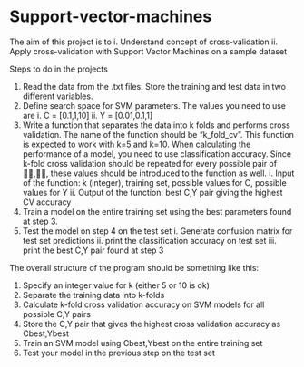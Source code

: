 # Support-vector-machines

The aim of this project is to
  i. Understand concept of cross-validation
  ii. Apply cross-validation with Support Vector Machines on a sample dataset
  
Steps to do in the projects
  1. Read the data from the .txt files. Store the training and test data in two different
  variables.
  2. Define search space for SVM parameters. The values you need to use are
    i. C = [0.1,1,10]
    ii. Y = [0.01,0.1,1]
  3. Write a function that separates the data into k folds and performs cross validation. The
  name of the function should be “k_fold_cv”. This function is expected to work with k=5
  and k=10. When calculating the performance of a model, you need to use classification
  accuracy. Since k-fold cross validation should be repeated for every possible pair of 􁈺􀜥,􀟛􁈻, these values should be introduced to the function as well.
    i. Input of the function: k (integer), training set, possible values for C, possible
    values for Y
    ii. Output of the function: best C,Y pair giving the highest CV accuracy
  4. Train a model on the entire training set using the best parameters found at step 3.
  5. Test the model on step 4 on the test set
    i. Generate confusion matrix for test set predictions
    ii. print the classification accuracy on test set
    iii. print the best C,Y pair found at step 3
    
    
The overall structure of the program should be something like this:
  1. Specify an integer value for k (either 5 or 10 is ok)
  2. Separate the training data into k-folds
  3. Calculate k-fold cross validation accuracy on SVM models for all possible C,Y
  pairs
  4. Store the C,Y pair that gives the highest cross validation accuracy as Cbest,Ybest
  5. Train an SVM model using Cbest,Ybest on the entire training set
  6. Test your model in the previous step on the test set
